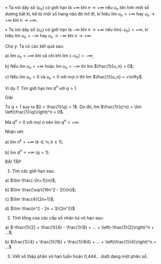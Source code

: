 • Ta nói dãy số $(u_n)$ có giới hạn là $+\infty$ khi $n \to +\infty$ nếu $u_n$ lớn hơn một số dương bất kì, kể từ một số hạng nào đó trở đi, kí hiệu lim $u_n = +\infty$ hay $u_n \to +\infty$ khi $n \to +\infty$.

• Ta nói dãy số $(u_n)$ có giới hạn là $-\infty$ khi $n \to +\infty$ nếu lim$(-u_n) = +\infty$, kí hiệu lim $u_n = -\infty$ hay $u_n \to -\infty$ khi $n \to +\infty$.

Chú ý: Ta có các kết quả sau:

a) lim $u_n = +\infty$ khi và chỉ khi lim $(-u_n) = -\infty$;

b) Nếu lim $u_n = +\infty$ hoặc lim $u_n = -\infty$ thì lim $\frac{1}{u_n} = 0$;

c) Nếu lim $u_n = 0$ và $u_n > 0$ với mọi $n$ thì lim $\frac{1}{u_n} = +\infty$.

Ví dụ 7. Tìm giới hạn lim $q^n$ với $q > 1$.

Giải

Từ $q > 1$ suy ra $0 < \frac{1}{q} < 1$. Do đó, lim $\frac{1}{q^n} = \lim \left(\frac{1}{q}\right)^n = 0$.

Mà $q^n > 0$ với mọi $n$ nên lim $q^n = +\infty$.

Nhận xét:

a) lim $n^k = +\infty$ $(k \in \mathbb{N}, k \geq 1)$;

b) lim $q^n = +\infty$ $(q > 1)$.

BÀI TẬP

1. Tìm các giới hạn sau:

a) $\lim \frac{-2n+1}{n}$;

b) $\lim \frac{\sqrt{16n^2 - 2}}{n}$;

c) $\lim \frac{4}{2n+1}$;

d) $\lim \frac{n^2 - 2n + 3}{2n^2}$

2. Tính tổng của các cấp số nhân lui vô hạn sau:

a) $-\frac{1}{2} + \frac{1}{4} - \frac{1}{8} + ... + \left(-\frac{1}{2}\right)^n + ...$;

b) $\frac{1}{4} + \frac{1}{16} + \frac{1}{64} + ... + \left(\frac{1}{4}\right)^n + ...$

3. Viết số thập phân vô hạn tuần hoàn 0,444... dưới dạng một phân số.